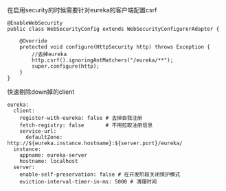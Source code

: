 在启用security的时候需要针对eureka的客户端配置csrf

    @EnableWebSecurity
    public class WebSecurityConfig extends WebSecurityConfigurerAdapter {
    
        @Override
        protected void configure(HttpSecurity http) throws Exception {
            //去掉eureka
            http.csrf().ignoringAntMatchers("/eureka/**");
            super.configure(http);
        }
    }

快速剔除down掉的client

    eureka:
      client:
        register-with-eureka: false # 去掉自我注册
        fetch-registry: false       # 不用拉取注册信息
        service-url:
          defaultZone: http://${eureka.instance.hostname}:${server.port}/eureka/
      instance:
        appname: eureka-server
        hostname: localhost
      server:
        enable-self-preservation: false # 在开发阶段关闭保护模式
        eviction-interval-timer-in-ms: 5000 # 清理时间